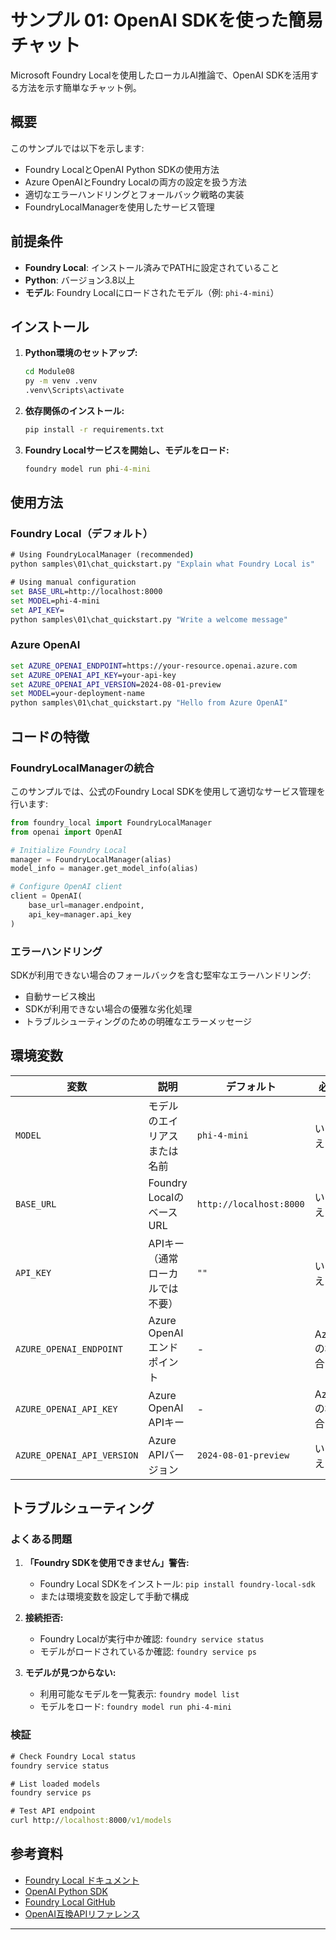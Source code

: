 <!--
CO_OP_TRANSLATOR_METADATA:
{
  "original_hash": "fb649a75048715165e76e20b366620a9",
  "translation_date": "2025-09-24T10:33:13+00:00",
  "source_file": "Module08/samples/01/README.md",
  "language_code": "ja"
}
-->
# サンプル 01: OpenAI SDKを使った簡易チャット

Microsoft Foundry Localを使用したローカルAI推論で、OpenAI SDKを活用する方法を示す簡単なチャット例。

## 概要

このサンプルでは以下を示します:
- Foundry LocalとOpenAI Python SDKの使用方法
- Azure OpenAIとFoundry Localの両方の設定を扱う方法
- 適切なエラーハンドリングとフォールバック戦略の実装
- FoundryLocalManagerを使用したサービス管理

## 前提条件

- **Foundry Local**: インストール済みでPATHに設定されていること
- **Python**: バージョン3.8以上
- **モデル**: Foundry Localにロードされたモデル（例: `phi-4-mini`）

## インストール

1. **Python環境のセットアップ:**
   ```cmd
   cd Module08
   py -m venv .venv
   .venv\Scripts\activate
   ```

2. **依存関係のインストール:**
   ```cmd
   pip install -r requirements.txt
   ```

3. **Foundry Localサービスを開始し、モデルをロード:**
   ```cmd
   foundry model run phi-4-mini
   ```


## 使用方法

### Foundry Local（デフォルト）

```cmd
# Using FoundryLocalManager (recommended)
python samples\01\chat_quickstart.py "Explain what Foundry Local is"

# Using manual configuration
set BASE_URL=http://localhost:8000
set MODEL=phi-4-mini
set API_KEY=
python samples\01\chat_quickstart.py "Write a welcome message"
```

### Azure OpenAI

```cmd
set AZURE_OPENAI_ENDPOINT=https://your-resource.openai.azure.com
set AZURE_OPENAI_API_KEY=your-api-key
set AZURE_OPENAI_API_VERSION=2024-08-01-preview
set MODEL=your-deployment-name
python samples\01\chat_quickstart.py "Hello from Azure OpenAI"
```


## コードの特徴

### FoundryLocalManagerの統合

このサンプルでは、公式のFoundry Local SDKを使用して適切なサービス管理を行います:

```python
from foundry_local import FoundryLocalManager
from openai import OpenAI

# Initialize Foundry Local
manager = FoundryLocalManager(alias)
model_info = manager.get_model_info(alias)

# Configure OpenAI client
client = OpenAI(
    base_url=manager.endpoint,
    api_key=manager.api_key
)
```


### エラーハンドリング

SDKが利用できない場合のフォールバックを含む堅牢なエラーハンドリング:
- 自動サービス検出
- SDKが利用できない場合の優雅な劣化処理
- トラブルシューティングのための明確なエラーメッセージ

## 環境変数

| 変数 | 説明 | デフォルト | 必須 |
|------|------|------------|------|
| `MODEL` | モデルのエイリアスまたは名前 | `phi-4-mini` | いいえ |
| `BASE_URL` | Foundry LocalのベースURL | `http://localhost:8000` | いいえ |
| `API_KEY` | APIキー（通常ローカルでは不要） | `""` | いいえ |
| `AZURE_OPENAI_ENDPOINT` | Azure OpenAIエンドポイント | - | Azureの場合 |
| `AZURE_OPENAI_API_KEY` | Azure OpenAI APIキー | - | Azureの場合 |
| `AZURE_OPENAI_API_VERSION` | Azure APIバージョン | `2024-08-01-preview` | いいえ |

## トラブルシューティング

### よくある問題

1. **「Foundry SDKを使用できません」警告:**
   - Foundry Local SDKをインストール: `pip install foundry-local-sdk`
   - または環境変数を設定して手動で構成

2. **接続拒否:**
   - Foundry Localが実行中か確認: `foundry service status`
   - モデルがロードされているか確認: `foundry service ps`

3. **モデルが見つからない:**
   - 利用可能なモデルを一覧表示: `foundry model list`
   - モデルをロード: `foundry model run phi-4-mini`

### 検証

```cmd
# Check Foundry Local status
foundry service status

# List loaded models
foundry service ps

# Test API endpoint
curl http://localhost:8000/v1/models
```


## 参考資料

- [Foundry Local ドキュメント](https://learn.microsoft.com/azure/ai-foundry/foundry-local/)
- [OpenAI Python SDK](https://github.com/openai/openai-python)
- [Foundry Local GitHub](https://github.com/microsoft/Foundry-Local)
- [OpenAI互換APIリファレンス](https://learn.microsoft.com/azure/ai-foundry/foundry-local/how-to/how-to-integrate-with-inference-sdks)

---

